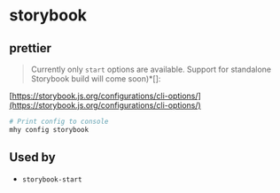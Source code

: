 # storybook

## prettier

> Currently only `start` options are available. Support for standalone Storybook build will come soon\)\*\[\]:

[https://storybook.js.org/configurations/cli-options/](https://storybook.js.org/configurations/cli-options/)

```bash
# Print config to console
mhy config storybook
```

## Used by

* `storybook-start`

